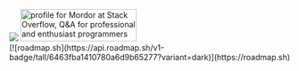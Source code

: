 
<div>
<img src='https://www.codewars.com/users/Mordorrr/badges/large'>
<a href="https://stackoverflow.com/users/19511737/mordor"><img src="https://stackoverflow.com/users/flair/19511737.png" width="208" height="58" alt="profile for Mordor at Stack Overflow, Q&amp;A for professional and enthusiast programmers" title="profile for Mordor at Stack Overflow, Q&amp;A for professional and enthusiast programmers"></a>
</div>
[![roadmap.sh](https://api.roadmap.sh/v1-badge/tall/6463fba1410780a6d9b65277?variant=dark)](https://roadmap.sh)
